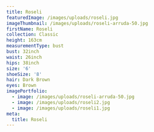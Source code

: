 ```yaml
---
title: Roseli
featuredImage: /images/uploads/roseli.jpg
imageThumbnail: /images/uploads/roseli-arruda-50.jpg
firstName: Roseli
collection: Classic
height: 163cm
measurementType: bust
bust: 32inch
waist: 26inch
hips: 38inch
size: '6'
shoeSize: '8'
hair: Dark Brown
eyes: Brown
imagePortfolio:
  - image: /images/uploads/roseli-arruda-50.jpg
  - image: /images/uploads/roseli2.jpg
  - image: /images/uploads/roseli1.jpg
meta:
  title: Roseli
---
```


